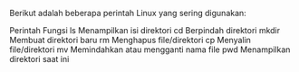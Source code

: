 Berikut adalah beberapa perintah Linux yang sering digunakan:

Perintah	Fungsi
ls	        Menampilkan isi direktori
cd	        Berpindah direktori
mkdir	      Membuat direktori baru
rm	        Menghapus file/direktori
cp	        Menyalin file/direktori
mv	        Memindahkan atau mengganti nama file
pwd	        Menampilkan direktori saat ini
